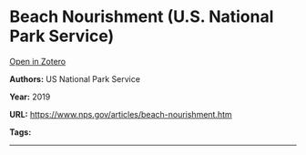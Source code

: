 # Beach Nourishment (U.S. National Park Service)
[Open in Zotero](zotero://select/items/@USNationalParkService_2019)

**Authors:** US National Park Service

**Year:** 2019

**URL:** https://www.nps.gov/articles/beach-nourishment.htm

**Tags:**

---
